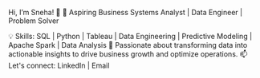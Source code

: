 Hi, I’m Sneha! 👋
🚀 Aspiring Business Systems Analyst | Data Engineer | Problem Solver

💡 Skills: SQL | Python | Tableau | Data Engineering | Predictive Modeling | Apache Spark | Data Analysis
🌟 Passionate about transforming data into actionable insights to drive business growth and optimize operations.
📫 Let's connect: LinkedIn | Email


